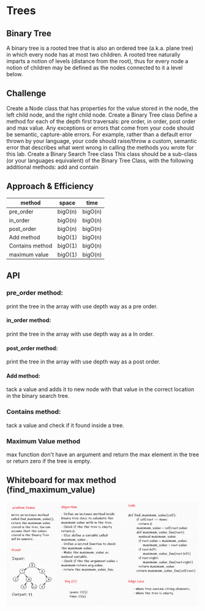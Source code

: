 # Trees
## Binary Tree
A binary tree is a rooted tree that is also an ordered tree (a.k.a. plane tree) in which every node has at most two children. A rooted tree naturally imparts a notion of levels (distance from the root), thus for every node a notion of children may be defined as the nodes connected to it a level below.

## Challenge

Create a Node class that has properties for the value stored in the node, the left child node, and the right child node.
Create a Binary Tree class
Define a method for each of the depth first traversals:
pre order, in order, post order and max value.
Any exceptions or errors that come from your code should be semantic, capture-able errors. For example, rather than a default error thrown by your language, your code should raise/throw a custom, semantic error that describes what went wrong in calling the methods you wrote for this lab.
Create a Binary Search Tree class
This class should be a sub-class (or your languages equivalent) of the Binary Tree Class, with the following additional methods: add and contain


## Approach & Efficiency
|method |space |time|
|---|---|---|                           
|pre_order        | bigO(n)  | bigO(n)|
|in_order         | bigO(n)  | bigO(n)|
|post_order       | bigO(n)  | bigO(n)|
|Add method       | bigO(1)  | bigO(n)|
|Contains method  | bigO(1)  | bigO(n)|
|maximum value    | bigO(1)  | bigO(n)|
## API
### pre_order method:
print the tree in the array with use depth way as a pre order.
#### in_order method:
print the tree in the array with use depth way as a In order.
#### post_order method:
print the tree in the array with use depth way as a post order.

#### Add method:
tack a value  and adds it to new node with that value in the correct location in the binary search tree.
### Contains method:
tack a value  and check if it found inside a tree.

### Maximum Value method

max function don't have an argument and return the max element in the tree or return zero 
if the tree is empty. 


## Whiteboard for max method (find_maximum_value)
![](maxTree.png)